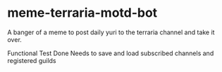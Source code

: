 # meme-terraria-motd-bot
A banger of a meme to post daily yuri to the terraria channel and take it over.

Functional Test Done
Needs to save and load subscribed channels and registered guilds